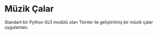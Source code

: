 # Müzik Çalar
Standart bir Python GUİ modülü olan Tkinter ile geliştirilmiş bir müzik çalar uygulaması.
